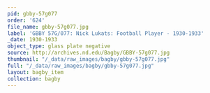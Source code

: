 ```yaml
---
pid: gbby-57g077
order: '624'
file_name: gbby-57g077.jpg
label: 'GBBY 57G/077: Nick Lukats: Football Player - 1930-1933'
_date: 1930-1933
object_type: glass plate negative
source: http://archives.nd.edu/Bagby/GBBY-57g077.jpg
thumbnail: "/_data/raw_images/bagby/gbby-57g077.jpg"
full: "/_data/raw_images/bagby/gbby-57g077.jpg"
layout: bagby_item
collection: bagby
---
```

